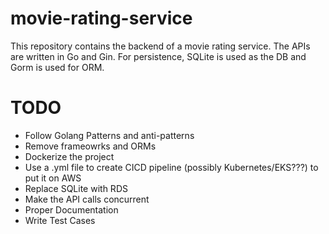 # movie-rating-service
This repository contains the backend of a movie rating service. The APIs are written in Go and Gin. For persistence, SQLite is used as the DB and Gorm is used for ORM.

# TODO
- Follow Golang Patterns and anti-patterns
- Remove frameowrks and ORMs
- Dockerize the project
- Use a .yml file to create CICD pipeline (possibly Kubernetes/EKS???) to put it on AWS
- Replace SQLite with RDS
- Make the API calls concurrent
- Proper Documentation
- Write Test Cases